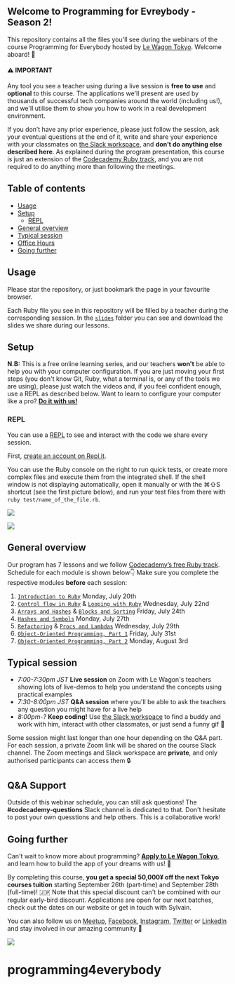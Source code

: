 ## Welcome to Programming for Evreybody - Season 2!

This repository contains all the files you'll see during the webinars of the course Programming for Everybody hosted by [Le Wagon Tokyo](https://www.lewagon.com/tokyo). Welcome aboard! 🎉

#### ⚠️ IMPORTANT

Any tool you see a teacher using during a live session is **free to use** and **optional** to this course. The applications we'll present are used by thousands of successful tech companies around the world (including us!), and we'll utilise them to show you how to work in a real development environment.

If you don’t have any prior experience, please just follow the session, ask your eventual questions at the end of it, write and share your experience with your classmates on [the Slack workspace](https://le-wagon-tokyo.slack.com), and **don’t do anything else described here**. As explained during the program presentation, this course is just an extension of the [Codecademy Ruby track](https://www.codecademy.com/learn/learn-ruby), and you are not required to do anything more than following the meetings.

## Table of contents

- [Usage](#usage)
- [Setup](#setup)
  - [REPL](#repl)
- [General overview](#general-overview)
- [Typical session](#typical-session)
- [Office Hours](#office-hours)
- [Going further](#going-further)

## Usage

Please star the repository, or just bookmark the page in your favourite browser.

Each Ruby file you see in this repository will be filled by a teacher during the corresponding session. In the [`slides`](https://github.com/lewagonjapan/programming4everybody/tree/july-2020/slides) folder you can see and download the slides we share during our lessons.

## Setup

**N.B:** This is a free online learning series, and our teachers **won't** be able to help you with your computer configuration. If you are just moving your first steps (you don't know Git, Ruby, what a terminal is, or any of the tools we are using), please just watch the videos and, if you feel confident enough, use a REPL as described below. Want to learn to configure your computer like a pro? **[Do it with us!](#going-further)**

### REPL

You can use a [REPL](https://en.wikipedia.org/wiki/Read%E2%80%93eval%E2%80%93print_loop) to see and interact with the code we share every session.

First, [create an account on Repl.it](https://repl.it/signup).

You can use the Ruby console on the right to run quick tests, or create more complex files and execute them from the integrated shell.
If the shell window is not displaying automatically, open it manually or with the ⌘⇧S shortcut (see the first picture below), and run your test files from there with `ruby test/name_of_the_file.rb`.

![](https://github.com/lewagonjapan/programming4everybody/raw/master/images/repl2.png)

![](https://github.com/lewagonjapan/programming4everybody/raw/master/images/repl3.png)

## General overview

Our program has 7 lessons and we follow [Codecademy’s free Ruby track](https://www.codecademy.com/learn/learn-ruby).
Schedule for each module is shown below👇 Make sure you complete the respective modules **before** each session:

1. [`Introduction to Ruby`](https://github.com/lewagonjapan/programming4everybody/blob/master/01_introduction.rb) Monday, July 20th
2. [`Control flow in Ruby`](https://github.com/lewagonjapan/programming4everybody/blob/master/02_control_flow.rb) & [`Looping with Ruby`](https://github.com/lewagonjapan/programming4everybody/blob/master/03_looping.rb) Wednesday, July 22nd
3. [`Arrays and Hashes`](https://github.com/lewagonjapan/programming4everybody/blob/master/04_arrays_and_hashes.rb) & [`Blocks and Sorting`](https://github.com/lewagonjapan/programming4everybody/blob/master/05_methods_and_blocks.rb) Friday, July 24th
4. [`Hashes and Symbols`](https://github.com/lewagonjapan/programming4everybody/blob/master/06_hashes_and_symbols.rb) Monday, July 27th
5. [`Refactoring`](https://github.com/lewagonjapan/programming4everybody/blob/master/07_refactoring.rb) & [`Procs and Lambdas`](https://github.com/lewagonjapan/programming4everybody/blob/master/08_procs_and_lambdas.rb) Wednesday, July 29th
6. [`Object-Oriented Programming, Part 1`](https://github.com/lewagonjapan/programming4everybody/blob/master/09_oop.rb) Friday, July 31st
7. [`Object-Oriented Programming, Part 2`](https://github.com/lewagonjapan/programming4everybody/blob/master/10_oop.rb) Monday, August 3rd

## Typical session

- _7:00-7:30pm JST_ **Live session** on Zoom with Le Wagon's teachers showing lots of live-demos to help you understand the concepts using practical examples
- _7:30-8:00pm JST_ **Q&A session** where you'll be able to ask the teachers any question you might have for a live help
- _8:00pm-?_ **Keep coding!** Use [the Slack workspace](https://le-wagon-tokyo.slack.com) to find a buddy and work with him, interact with other classmates, or just send a funny gif 🙈

Some session might last longer than one hour depending on the Q&A part.
For each session, a private Zoom link will be shared on the course Slack channel. The Zoom meetings and Slack workspace are **private**, and only authorised participants can access them 🔒

## Q&A Support

Outside of this webinar schedule, you can still ask questions!
The **#codecademy-questions** Slack channel is dedicated to that. Don't hesitate to post your own quesstions and help others. This is a collaborative work!

## Going further

Can't wait to know more about programming? **[Apply to Le Wagon Tokyo](http://www.lewagon.com/tokyo/apply)**, and learn how to build the app of your dreams with us! 🚀

By completing this course, **you get a special 50,000¥ off the next Tokyo courses tuition** starting September 26th (part-time) and September 28th (full-time)! 🇯🇵  Note that this special discount can't be combined with our regular early-bird discount.  Applications are open for our next batches, check out the dates on our website or get in touch with Sylvain.

You can also follow us on [Meetup](https://www.meetup.com/Le-Wagon-Tokyo-Coding-Station/), [Facebook](https://www.facebook.com/lewagontokyo), [Instagram](https://www.instagram.com/lewagontokyo), [Twitter](https://twitter.com/LeWagonTokyo) or [LinkedIn](https://www.linkedin.com/showcase/18655908/) and stay involved in our amazing community 🤩

![](https://github.com/lewagonjapan/programming4everybody/raw/master/images/tokyo310.jpg)
# programming4everybody
